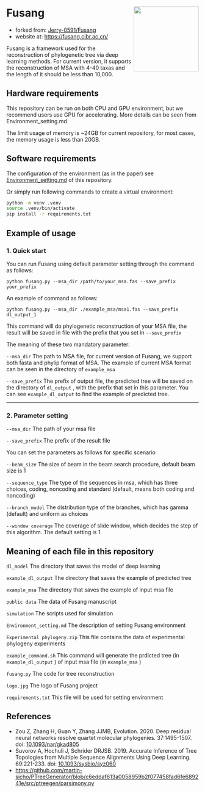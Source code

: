 # Fusang <img align="right" src="logo.jpg" width="170" height="170"/>

- forked from: [Jerry-0591/Fusang](https://github.com/Jerry-0591/Fusang)
- website at: <https://fusang.cibr.ac.cn/>

Fusang is a framework used for the reconstruction of phylogenetic tree via deep learning methods. For current version, it supports the reconstruction of MSA with 4-40 taxas and the length of it should be less than 10,000.

## Hardware requirements 

This repository can be run on both CPU and GPU environment, but we recommend users use GPU for accelerating. More details can be seen from Environment_setting.md

The limit usage of memory is ~24GB for current repository, for most cases, the memory usage is less than 20GB.

## Software requirements

The configuration of the environment (as in the paper) see [Environment_setting.md](Environment_setting.md) of this repository.

Or simply run following commands to create a virtual environment:

```sh
python -m venv .venv
source .venv/bin/activate
pip install -r requirements.txt
```

## Example of usage

### 1. Quick start

You can run Fusang using default parameter setting through the command as follows:

```
python fusang.py --msa_dir /path/to/your_msa.fas --save_prefix your_prefix
```

An example of command as follows:

```
python fusang.py --msa_dir ./example_msa/msa1.fas --save_prefix dl_output_1
```

This command will do phylogenetic reconstruction of your MSA file, the result will be saved in file with the prefix that you set in `--save_prefix`

The meaning of these two mandatory parameter:

`--msa_dir` The path to MSA file,  for current version of Fusang, we support both fasta and phylip format of MSA. The example of current MSA format can be seen in the directory of `example_msa`

`--save_prefix`  The prefix of output file, the predicted tree will be saved on the directory of `dl_output` , with the prefix that set in this parameter. You can see `example_dl_output` to find the example of predicted tree.

--------------------------------------------------------------------------------------------------------------------------------------------------------------------------

### 2. Parameter setting

`--msa_dir` The path of your msa file

`--save_prefix` The prefix of the result file

You can set the parameters as follows for specific scenario

`--beam_size` The size of beam in the beam search procedure, default beam size is 1

`--sequence_type` The type of the sequences in msa, which has three choices, coding, noncoding and standard (default, means both coding and noncoding)

`--branch_model` The distribution type of the branches, which has gamma (default) and uniform as choices

`--window coverage` The coverage of slide window, which decides the step of this algorithm. The default setting is 1


## Meaning of each file in this repository

`dl_model` The directory that saves the model of deep learning

`example_dl_output` The directory that saves the example of predicted tree

`example_msa` The directory that saves the example of input msa file

`public data` The data of Fusang manuscript

`simulation` The scripts used for simulation

`Environment_setting.md` The description of setting Fusang environment

`Experimental phylogeny.zip` This file contains the data of experimental phylogeny experiments

`example_command.sh` This command will generate the prdicted tree (in `example_dl_output` ) of input msa file (in `example_msa` ) 

`fusang.py` The code for tree reconstruction

`logo.jpg` The logo of Fusang project

`requirements.txt` This file will be used for setting environment

## References

- Zou Z, Zhang H, Guan Y, Zhang JJMB, Evolution. 2020. Deep residual neural networks resolve quartet molecular phylogenies. 37:1495-1507. doi: [10.1093/nar/gkad805](https://doi.org/10.1093/nar/gkad805)
- Suvorov A, Hochuli J, Schrider DRJSB. 2019. Accurate Inference of Tree Topologies from Multiple Sequence Alignments Using Deep Learning. 69:221-233. doi: [10.1093/sysbio/syz060](https://doi.org/10.1093/sysbio/syz060)
- <https://github.com/martin-sicho/PTreeGenerator/blob/c6eddaf613a0058959b2f077458fad6fe689241e/src/ptreegen/parsimony.py>


